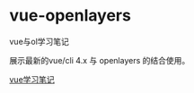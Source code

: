 # vue-openlayers
vue与ol学习笔记

展示最新的vue/cli 4.x 与 openlayers 的结合使用。

[vue学习笔记](https://wsqstar.github.io/vue-openlayers/openlayer_vue)

